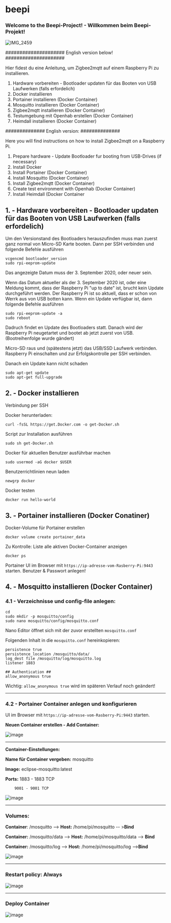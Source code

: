 # beepi

### Welcome to the Beepi-Project! - Willkommen beim Beepi-Projekt!
![IMG_2459](https://github.com/obenschlaefer/beepi/assets/79227566/d1ced44a-cbcc-4d95-84e9-95ad60ac32a1)

#####################
English version below!
#####################

Hier fidest du eine Anleitung, um Zigbee2mqtt auf einem Raspberry Pi zu installieren.
1. Hardware vorbereiten - Bootloader updaten für das Booten von USB Laufwerken (falls erfordelich)
2. Docker installieren
3. Portainer installieren (Docker Container)
4. Mosquitto installieren (Docker Container)
5. Zigbee2mqtt installieren (Docker Container)
6. Testumgebung mit Openhab erstellen (Docker Container)
7. Heimdall installieren (Docker Container)

##############
English version:
##############

Here you will find instructions on how to install Zigbee2mqtt on a Raspberry Pi.
1. Prepare hardware - Update Bootloader fur booting from USB-Drives (if necessary)
2. Install Docker
3. Install Portainer (Docker Container)
4. Install Mosquitto (Docker Container)
5. Install Zigbee2mqtt (Docker Container)
6. Create test environment with Openhab (Docker Container)
7. Install Heimdall (Docker Container


## 1. - Hardware vorbereiten - Bootloader updaten für das Booten von USB Laufwerken (falls erfordelich)

Um den Versionstand des Bootloaders herauszufinden muss man zuerst ganz normal von Micro-SD Karte booten.
Dann per SSH verbinden und folgende Befehle ausführen

```
vcgencmd bootloader_version
sudo rpi-eeprom-update
```

Das angezeigte Datum muss  der 3. September 2020, oder neuer sein. 

Wenn das Datum aktueller als der 3. September 2020 ist, oder eine Meldung kommt, dass der Raspberry Pi "up to date" ist, brucht kein Update durchgeführt werden. Der Raspberry Pi ist so aktuell, dass er schon von Werrk aus von USB botten kann.
Wenn ein Update verfügbar ist, dann folgende Befehle ausführen

```
sudo rpi-eeprom-update -a
sudo reboot
```

Dadruch findet en Update des Bootloaders statt. Danach wird der Raspberry Pi neugetartet und bootet ab jetzt zuerst von USB. (Bootreihenfolge wurde gändert)

Micro-SD raus und (spätestens jetzt) das USB/SSD Laufwerk verbinden. Raspberry Pi einschalten und zur Erfolgskontrolle per SSH verbinden.

Danach ein Update kann nicht schaden

```
sudo apt-get update 
sudo apt-get full-upgrade
```

## 2. - Docker installieren

Verbindung per SSH 

Docker herunterladen:
```
curl -fsSL https://get.Docker.com -o get-Docker.sh
```

Script zur Installation ausführen
```
sudo sh get-Docker.sh
```

Docker für aktuellen Benutzer ausführbar machen
```
sudo usermod -aG docker $USER
```

Benutzerrichtlinien neun laden
```
newgrp docker 
```

Docker testen
```
docker run hello-world
```

## 3. - Portainer installieren (Docker Conatiner)

Docker-Volume für Portainer erstellen
```
docker volume create portainer_data
```

Zu Kontrolle: Liste alle aktiven Docker-Container anzeigen
```
docker ps
```

Portainer UI im Browser mit ```https://ip-adresse-vom-Rasberry-Pi:9443``` starten. Benutzer & Passwort anlegen!


## 4. - Mosquitto installieren (Docker Container)

### 4.1 - Verzeichnisse und config-file anlegen:

```
cd
sudo mkdir -p mosquitto/config
sudo nano mosquitto/config/mosquitto.conf
```
Nano Editor öffnet sich mit der zuvor erstellten ```mosquitto.conf```

Folgenden Inhalt in die ```mosquitto.conf``` hereinkopieren: 
```
persistence true
persistence_location /mosquitto/data/
log_dest file /mosquitto/log/mosquitto.log
listener 1883

## Authentication ##
allow_anonymous true
```
Wichtig: ``` allow_anonymous true ``` wird im späteren Verlauf noch geändert!
___

### 4.2 - Portainer Container anlegen und konfigurieren 

UI im Browser mit ```https://ip-adresse-vom-Rasberry-Pi:9443``` starten.

**Neuen Container erstellen - Add Container:**

![image](https://github.com/obenschlaefer/beepi/assets/79227566/132c130f-d9e1-4a49-b9ee-ba88e748e02d)
___
**Container-Einstellungen:**

**Name für Container vergeben:** 	mosquitto

**Image:**  	eclipse-mosquitto:latest

**Ports:**  	1883 - 1883 TCP

		9001 - 9001 TCP

![image](https://github.com/obenschlaefer/beepi/assets/79227566/f935a7c3-72c1-4b65-868e-00facec4965b)
___
### **Volumes:**

**Container**: /mosquitto --> **Host:** /home/pi/mosquitto -- >**Bind**

**Container:** /mosquitto/data --> **Host:** /home/pi/mosquitto/data --> **Bind**

**Container:** /mosquitto/log --> **Host:** /home/pi/mosquitto/log -->**Bind**


![image](https://github.com/obenschlaefer/beepi/assets/79227566/d8d98f8b-131c-46d9-90c8-a1e5bbbe706b)
___

### **Restart policy:** Always

![image](https://github.com/obenschlaefer/beepi/assets/79227566/f41ed412-f7aa-4ee2-b518-5abc51a24e0a)
___

### **Deploy Container**

![image](https://github.com/obenschlaefer/beepi/assets/79227566/bb414b08-c9d6-4f39-ae37-ecdcbeb5acc1)











